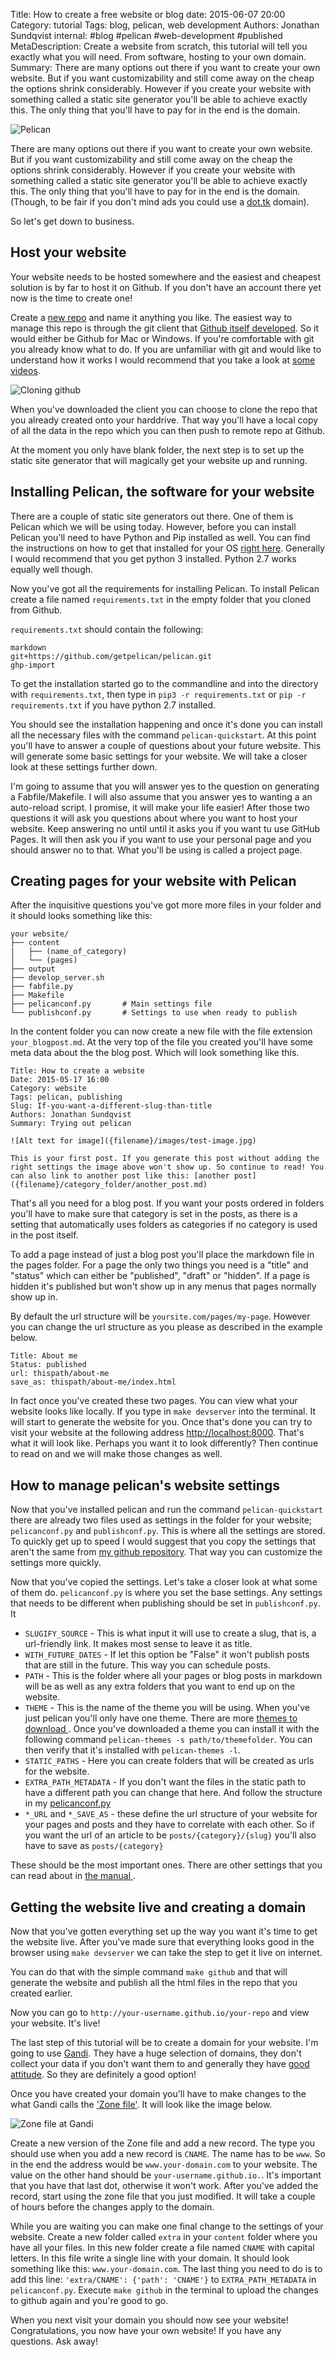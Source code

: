 Title: How to create a free website or blog
date: 2015-06-07 20:00
Category: tutorial
Tags: blog, pelican, web development
Authors: Jonathan Sundqvist
internal: #blog #pelican #web-development #published
MetaDescription: Create a website from scratch, this tutorial will tell you exactly what you will need. From software, hosting to your own domain.
Summary: There are many options out there if you want to create your own website. But if you want customizability and still come away on the cheap the options shrink considerably. However if you create your website with something called a static site generator you'll be able to achieve exactly this. The only thing that you'll have to pay for in the end is the domain.

![Pelican]({filename}/images/pelican.jpg)

There are many options out there if you want to create your own website. But if you want customizability and still come away on the cheap the options shrink considerably. However if you create your website with something called a static site generator you'll be able to achieve exactly this. The only thing that you'll have to pay for in the end is the domain. (Though, to be fair if you don't mind ads you could use a [dot.tk](dot.tk) domain).

So let's get down to business.

## Host your website

Your website needs to be hosted somewhere and the easiest and cheapest solution is by far to host it on Github. If you don't have an account there yet now is the time to create one!

Create a [new repo](https://github.com/new) and name it anything you like. The easiest way to manage this repo is through the git client that [Github itself developed](http://git-scm.com/downloads/guis). So it would either be Github for Mac or Windows. If you're comfortable with git you already know what to do. If you are unfamiliar with git and would like to understand how it works I would recommend that you take a look at [some videos](https://www.git-tower.com/learn/git/videos).

![Cloning github]({filename}/images/github-clone.png)

When you've downloaded the client you can choose to clone the repo that you already created onto your harddrive. That way you'll have a local copy of all the data in the repo which you can then push to remote repo at Github.

At the moment you only have blank folder, the next step is to set up the static site generator that will magically get your website up and running.


## Installing Pelican, the software for your website

There are a couple of static site generators out there. One of them is Pelican which we will be using today. However, before you can install Pelican you'll need to have Python and Pip installed as well. You can find the instructions on how to get that installed for your OS [right here](http://docs.python-guide.org/en/latest/). Generally I would recommend that you get python 3 installed. Python 2.7 works equally well though.

Now you've got all the requirements for installing Pelican. To install Pelican create a file named `requirements.txt` in the empty folder that you cloned from Github.

`requirements.txt` should contain the following:
```
markdown
git+https://github.com/getpelican/pelican.git
ghp-import
```

To get the installation started go to the commandline and into the directory with `requirements.txt`, then type in `pip3 -r requirements.txt` or `pip -r requirements.txt` if you have python 2.7 installed.

You should see the installation happening and once it's done you can install all the necessary files with the command `pelican-quickstart`. At this point you'll have to answer a couple of questions about your future website. This will generate some basic settings for your website. We will take a closer look at these settings further down.

I'm going to assume that you will answer yes to the question on generating a Fabfile/Makefile. I will also assume that you answer yes to wanting a an auto-reload script. I promise, it will make your life easier! After those two questions it will ask you questions about where you want to host your website. Keep answering no until until it asks you if you want tu use GitHub Pages. It will then ask you if you want to use your personal page and you should answer no to that. What you'll be using is called a project page.

## Creating pages for your website with Pelican

After the inquisitive questions you've got more more files in your folder and it should looks something like this:
```
your website/
├── content
|   ├── (name_of_category)
│   └── (pages)
├── output
├── develop_server.sh
├── fabfile.py
├── Makefile
├── pelicanconf.py       # Main settings file
└── publishconf.py       # Settings to use when ready to publish
```

In the content folder you can now create a new file with the file extension `your_blogpost.md`. At the very top of the file you created you'll have some meta data about the the blog post. Which will look something like this.

```
Title: How to create a website
Date: 2015-05-17 16:00
Category: website
Tags: pelican, publishing
Slug: If-you-want-a-different-slug-than-title
Authors: Jonathan Sundqvist
Summary: Trying out pelican

![Alt text for image]({filename}/images/test-image.jpg)

This is your first post. If you generate this post without adding the right settings the image above won't show up. So continue to read! You can also link to another post like this: [another post]({filename}/category_folder/another_post.md)

```

That's all you need for a blog post. If you want your posts ordered in folders you'll have to make sure that category is set in the posts, as there is a setting that automatically uses folders as categories if no category is used in the post itself.

To add a page instead of just a blog post you'll place the markdown file in the pages folder. For a page the only two things you need is a "title" and "status" which can either be "published", "draft" or "hidden". If a page is hidden it's published but won't show up in any menus that pages normally show up in.

By default the url structure will be `yoursite.com/pages/my-page`. However you can change the url structure as you please as described in the example below.

```
Title: About me
Status: published
url: thispath/about-me
save_as: thispath/about-me/index.html
```

In fact once you've created these two pages. You can view what your website looks like locally. If you type in `make devserver` into the terminal. It will start to generate the website for you. Once that's done you can try to visit your website at the following address [http://localhost:8000](http://localhost:8000). That's what it will look like. Perhaps you want it to look differently? Then continue to read on and we will make those changes as well.

## How to manage pelican's website settings

Now that you've installed pelican and run the command `pelican-quickstart` there are already two files used as settings in the folder for your website; `pelicanconf.py` and `publishconf.py`. This is where all the settings are stored. To quickly get up to speed I would suggest that you copy the settings that aren't the same from [my github repository](https://github.com/jonathan-s/argpar.se/). That way you can customize the settings more quickly.

Now that you've copied the settings. Let's take a closer look at what some of them do. `pelicanconf.py` is where you set the base settings. Any settings that needs to be different when publishing should be set in `publishconf.py`. It

- `SLUGIFY_SOURCE` - This is what input it will use to create a slug, that is, a url-friendly link. It makes most sense to leave it as title.
- `WITH_FUTURE_DATES` - If let this option be "False" it won't publish posts that are still in the future. This way you can schedule posts.
- `PATH` - This is the folder where all your pages or blog posts in markdown will be as well as any extra folders that you want to end up on the website.
- `THEME` - This is the name of the theme you will be using. When you've just pelican you'll only have one theme. There are more [themes to download ](http://pelicanthemes.com/). Once you've downloaded a theme you can install it with the following command `pelican-themes -s path/to/themefolder`. You can then verify that it's installed with `pelican-themes -l`.
-  `STATIC_PATHS` - Here you can create folders that will be created as urls for the website.
-  `EXTRA_PATH_METADATA` - If you don't want the files in the static path to have a different path you can change that here. And follow the structure in my [pelicanconf.py](https://github.com/jonathan-s/argpar.se/blob/master/pelicanconf.py#L52)
-  `*_URL` and `*_SAVE_AS` - these define the url structure of your website for your pages and posts and they have to correlate with each other. So if you want the url of an article to be `posts/{category}/{slug}` you'll also have to save as `posts/{category}`

These should be the most important ones. There are other settings that you can read about in [the manual ](http://docs.getpelican.com/).

## Getting the website live and creating a domain

Now that you've gotten everything set up the way you want it's time to get the website live. After you've made sure that everything looks good in the browser using `make devserver` we can take the step to get it live on internet.

You can do that with the simple command `make github` and that will generate the website and publish all the html files in the repo that you created earlier.

Now you can go to `http://your-username.github.io/your-repo` and view your website. It's live!

The last step of this tutorial will be to create a domain for your website. I'm going to use [Gandi](https://www.gandi.net). They have a huge selection of domains, they don't collect your data if you don't want them to and generally they have [good attitude](https://www.gandi.net/no-bullshit). So they are definitely a good option!

Once you have created your domain you'll have to make changes to the what Gandi calls the ['Zone file'](https://wiki.gandi.net/en/dns/zone/edit). It will look like the image below.

![Zone file at Gandi]({filename}/images/zone-file.png)

Create a new version of the Zone file and add a new record. The type you should use when you add a new record is `CNAME`. The name has to be `www`. So in the end the address would be `www.your-domain.com` to your website. The value on the other hand should be `your-username.github.io.`. It's important that you have that last dot, otherwise it won't work. After you've added the record, start using the zone file that you just modified. It will take a couple of hours before the changes apply to the domain.

While you are waiting you can make one final change to the settings of your website. Create a new folder called `extra` in your `content` folder where you have all your files. In this new folder create a file named `CNAME` with capital letters. In this file write a single line with your domain. It should look something like this: `www.your-domain.com`. The last thing you need to do is to add this line: `'extra/CNAME': {'path': 'CNAME'}` to `EXTRA_PATH_METADATA` in `pelicanconf.py`. Execute `make github` in the terminal to upload the changes to github again and you're good to go.

When you next visit your domain you should now see your website! Congratulations, you now have your own website! If you have any questions. Ask away!

